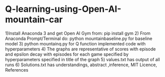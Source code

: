 # Q-learning-using-Open-AI-mountain-car
1)Install Anaconda 3 and get Open AI Gym from:
            pip install gym
2) From Anaconda Prompt/Terminal do: 
            python mountainbaseline.py for baseline model
3) python mountainq.py for Q function implemented code with hyperparameters
4) The graphs are representative of scores with episode and epsilon decay with episodes for each game specified by hyperparameters
specified in title of the graph
5) values.txt has output of all runs
6) Solutions.txt has understandings,  abstract ,inference, MIT Licence, References
